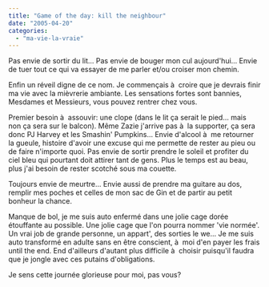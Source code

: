```yaml
---
title: "Game of the day: kill the neighbour"
date: "2005-04-20"
categories: 
  - "ma-vie-la-vraie"
---
```


Pas envie de sortir du lit... Pas envie de bouger mon cul aujourd'hui... Envie de tuer tout ce qui va essayer de me parler et/ou croiser mon chemin.

Enfin un réveil digne de ce nom. Je commençais à  croire que je devrais finir ma vie avec la mièvrerie ambiante. Les sensations fortes sont bannies, Mesdames et Messieurs, vous pouvez rentrer chez vous.

Premier besoin à  assouvir: une clope (dans le lit ça serait le pied... mais non ça sera sur le balcon). Même Zazie j'arrive pas à  la supporter, ça sera donc PJ Harvey et les Smashin' Pumpkins... Envie d'alcool à  me retourner la gueule, histoire d'avoir une excuse qui me permette de rester au pieu ou de faire n'importe quoi. Pas envie de sortir prendre le soleil et profiter du ciel bleu qui pourtant doit attirer tant de gens. Plus le temps est au beau, plus j'ai besoin de rester scotché sous ma couette.

Toujours envie de meurtre... Envie aussi de prendre ma guitare au dos, remplir mes poches et celles de mon sac de Gin et de partir au petit bonheur la chance.

Manque de bol, je me suis auto enfermé dans une jolie cage dorée étouffante au possible. Une jolie cage que l'on pourra nommer 'vie normée'. Un vrai job de grande personne, un appart', des sorties le we... Je me suis auto transformé en adulte sans en être conscient, à  moi d'en payer les frais until the end. End d'ailleurs d'autant plus difficile à  choisir puisqu'il faudra que je jongle avec ces putains d'obligations.

Je sens cette journée glorieuse pour moi, pas vous?
